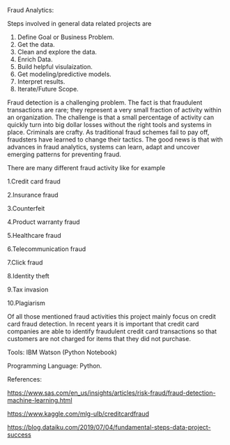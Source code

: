 Fraud Analytics:

Steps involved in general data related projects are

1. Define Goal or Business Problem.
2. Get the data.
3. Clean and explore the data.
4. Enrich Data.
5. Build helpful visulaization.
6. Get modeling/predictive models.
7. Interpret results.
8. Iterate/Future Scope.

Fraud detection is a challenging problem. The fact is that fraudulent transactions are rare; they represent a very small fraction of activity within an organization. The challenge is that a small percentage of activity can quickly turn into big dollar losses without the right tools and systems in place. Criminals are crafty. As traditional fraud schemes fail to pay off, fraudsters have learned to change their tactics. The good news is that with advances in fraud analytics, systems can learn, adapt and uncover emerging patterns for preventing fraud.

There are many different fraud activity like for example

1.Credit card fraud

2.Insurance fraud

3.Counterfeit

4.Product warranty fraud

5.Healthcare fraud

6.Telecommunication fraud

7.Click fraud

8.Identity theft

9.Tax invasion

10.Plagiarism

Of all those mentioned fraud activities this project mainly focus on credit card fraud detection. In recent years it is important that credit card companies are able to identify fraudulent credit card transactions so that customers are not charged for items that they did not purchase.

Tools: IBM Watson (Python Notebook)

Programming Language: Python.



References:

https://www.sas.com/en_us/insights/articles/risk-fraud/fraud-detection-machine-learning.html

https://www.kaggle.com/mlg-ulb/creditcardfraud

https://blog.dataiku.com/2019/07/04/fundamental-steps-data-project-success
